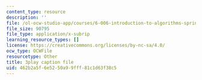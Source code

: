 ```yaml
---
content_type: resource
description: ''
file: /ol-ocw-studio-app/courses/6-006-introduction-to-algorithms-spring-2020/462b2a5f6e5250a99fff81c1d63f38c5_TDo3r5M1LNo.vtt
file_size: 90795
file_type: application/x-subrip
learning_resource_types: []
license: https://creativecommons.org/licenses/by-nc-sa/4.0/
ocw_type: OCWFile
resourcetype: Other
title: 3play caption file
uid: 462b2a5f-6e52-50a9-9fff-81c1d63f38c5
---
```

